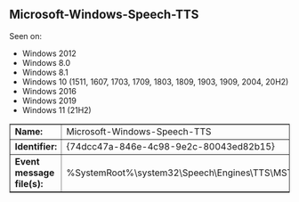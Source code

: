 ## Microsoft-Windows-Speech-TTS

Seen on:
* Windows 2012
* Windows 8.0
* Windows 8.1
* Windows 10 (1511, 1607, 1703, 1709, 1803, 1809, 1903, 1909, 2004, 20H2)
* Windows 2016
* Windows 2019
* Windows 11 (21H2)

<table border="1" class="docutils">
  <tbody>
    <tr>
      <td><b>Name:</b></td>
      <td>Microsoft-Windows-Speech-TTS</td>
    </tr>
    <tr>
      <td><b>Identifier:</b></td>
      <td>{74dcc47a-846e-4c98-9e2c-80043ed82b15}</td>
    </tr>
    <tr>
      <td><b>Event message file(s):</b></td>
      <td>%SystemRoot%\system32\Speech\Engines\TTS\MSTTSEngine.dll</td>
    </tr>
  </tbody>
</table>

&nbsp;

